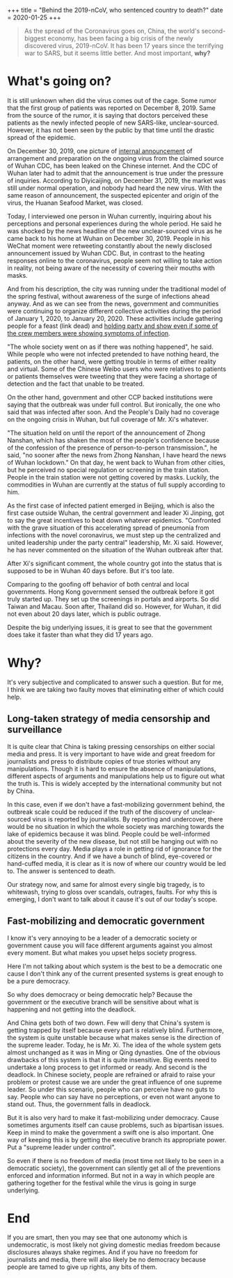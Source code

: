 +++
title = "Behind the 2019-nCoV, who sentenced country to death?"
date = 2020-01-25
+++

> As the spread of the Coronavirus goes on, China, the world's second-biggest economy, has been facing a big crisis of the newly discovered virus, 2019-nCoV. It has been 17 years since the terrifying war to SARS, but it seems little better. And most important, **why?**

# What's going on?

It is still unknown when did the virus comes out of the cage. Some rumor that the first group of patients was reported on December 8, 2019. Same from the source of the rumor, it is saying that doctors perceived these patients as the newly infected people of new SARS-like, unclear-sourced. However, it has not been seen by the public by that time until the drastic spread of the epidemic.

On December 30, 2019, one picture of [internal announcement](https://zh.wikisource.org/zh-hans/%E5%85%B3%E4%BA%8E%E5%81%9A%E5%A5%BD%E4%B8%8D%E6%98%8E%E5%8E%9F%E5%9B%A0%E8%82%BA%E7%82%8E%E6%95%91%E6%B2%BB%E5%B7%A5%E4%BD%9C%E7%9A%84%E7%B4%A7%E6%80%A5%E9%80%9A%E7%9F%A5) of arrangement and preparation on the ongoing virus from the claimed source of Wuhan CDC, has been leaked on the Chinese internet. And the CDC of Wuhan later had to admit that the announcement is true under the pressure of inquiries. According to Diyicaijing, on December 31, 2019, the market was still under normal operation, and nobody had heard the new virus. With the same reason of announcement, the suspected epicenter and origin of the virus, the Huanan Seafood Market, was closed.

Today, I interviewed one person in Wuhan currently, inquiring about his perceptions and personal experiences during the whole period. He said he was shocked by the news headline of the new unclear-sourced virus as he came back to his home at Wuhan on December 30, 2019. People in his WeChat moment were retweeting constantly about the newly disclosed announcement issued by Wuhan CDC. But, in contrast to the heating responses online to the coronavirus, people seem not willing to take action in reality, not being aware of the necessity of covering their mouths with masks.

And from his description, the city was running under the traditional model of the spring festival, without awareness of the surge of infections ahead anyway. And as we can see from the news, government and communities were continuing to organize different collective activities during the period of January 1, 2020, to January 20, 2020. These activities include gathering people for a feast (link dead) and [holding party and show even if some of the crew members were showing symptoms of infection](https://web.archive.org/web/20200128094741/https://m.sohu.com/a/368564463_713573).

"The whole society went on as if there was nothing happened", he said. While people who were not infected pretended to have nothing heard, the patients, on the other hand, were getting trouble in terms of either reality and virtual. Some of the Chinese Weibo users who were relatives to patients or patients themselves were tweeting that they were facing a shortage of detection and the fact that unable to be treated.

On the other hand, government and other CCP backed institutions were saying that the outbreak was under full control. But ironically, the one who said that was infected after soon. And the People's Daily had no coverage on the ongoing crisis in Wuhan, but full coverage of Mr. Xi's whatever.

"The situation held on until the report of the announcement of Zhong Nanshan, which has shaken the most of the people's confidence because of the confession of the presence of person-to-person transmission.", he said, "no sooner after the news from Zhong Nanshan, I have heard the news of Wuhan lockdown." On that day, he went back to Wuhan from other cities, but he perceived no special regulation or screening in the train station. People in the train station were not getting covered by masks. Luckily, the commodities in Wuhan are currently at the status of full supply according to him.

As the first case of infected patient emerged in Beijing, which is also the first case outside Wuhan, the central government and leader Xi Jinping, got to say the great incentives to beat down whatever epidemics. "Confronted with the grave situation of this accelerating spread of pneumonia from infections with the novel coronavirus, we must step up the centralized and united leadership under the party central" leadership, Mr. Xi said. However, he has never commented on the situation of the Wuhan outbreak after that.

After Xi's significant comment, the whole country got into the status that is supposed to be in Wuhan 40 days before. But it's too late.

Comparing to the goofing off behavior of both central and local governments. Hong Kong government sensed the outbreak before it got truly started up. They set up the screenings in portals and airports. So did Taiwan and Macau. Soon after, Thailand did so. However, for Wuhan, it did not even about 20 days later, which is public outrage.

Despite the big underlying issues, it is great to see that the government does take it faster than what they did 17 years ago.

# Why?

It's very subjective and complicated to answer such a question. But for me, I think we are taking two faulty moves that eliminating either of which could help.

## Long-taken strategy of media censorship and surveillance

It is quite clear that China is taking pressing censorships on either social media and press. It is very important to have wide and great freedom for journalists and press to distribute copies of true stories without any manipulations. Though it is hard to ensure the absence of manipulations, different aspects of arguments and manipulations help us to figure out what the truth is. This is widely accepted by the international community but not by China.

In this case, even if we don't have a fast-mobilizing government behind, the outbreak scale could be reduced if the truth of the discovery of unclear-sourced virus is reported by journalists. By reporting and undercover, there would be no situation in which the whole society was marching towards the lake of epidemics because it was blind. People could be well-informed about the severity of the new disease, but not still be hanging out with no protections every day. Media plays a role in getting rid of ignorance for the citizens in the country. And if we have a bunch of blind, eye-covered or hand-cuffed media, it is clear as it is now of where our country would be led to. The answer is sentenced to death.

Our strategy now, and same for almost every single big tragedy, is to whitewash, trying to gloss over scandals, outrages, faults. For why this is emerging, I don't want to talk about it cause it's out of our today's scope.

## Fast-mobilizing and democratic government

I know it's very annoying to be a leader of a democratic society or government cause you will face different arguments against you almost every moment. But what makes you upset helps society progress.

Here I'm not talking about which system is the best to be a democratic one cause I don't think any of the current presented systems is great enough to be a pure democracy.

So why does democracy or being democratic help? Because the government or the executive branch will be sensitive about what is happening and not getting into the deadlock.

And China gets both of two down. Few will deny that China's system is getting trapped by itself because every part is relatively blind. Furthermore, the system is quite unstable because what makes sense is the direction of the supreme leader. Today, he is Mr. Xi. The idea of the whole system gets almost unchanged as it was in Ming or Qing dynasties. One of the obvious drawbacks of this system is that it is quite insensitive. Big events need to undertake a long process to get informed or ready. And second is the deadlock. In Chinese society, people are refrained or afraid to raise your problem or protest cause we are under the great influence of one supreme leader. So under this scenario, people who can perceive have no guts to say. People who can say have no perceptions, or even not want anyone to stand out. Thus, the government falls in deadlock.

But it is also very hard to make it fast-mobilizing under democracy. Cause sometimes arguments itself can cause problems, such as bipartisan issues. Keep in mind to make the government a swift one is also important. One way of keeping this is by getting the executive branch its appropriate power. Put a "supreme leader under control".

So even if there is no freedom of media (most time not likely to be seen in a democratic society), the government can silently get all of the preventions enforced and information informed. But not in a way in which people are gathering together for the festival while the virus is going in surge underlying.

# End

If you are smart, then you may see that one autonomy which is undemocratic, is most likely not giving domestic medias freedom because disclosures always shake regimes. And if you have no freedom for journalists and media, there will also likely be no democracy because people are tamed to give up rights, any bits of them.
